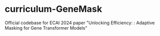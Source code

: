 # curriculum-GeneMask
Official codebase for ECAI 2024 paper "Unlocking Efficiency: : Adaptive Masking for Gene Transformer Models"
